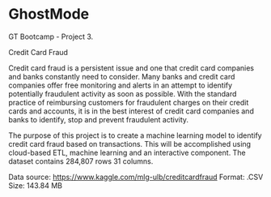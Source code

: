 # GhostMode
GT Bootcamp - Project 3. 

Credit Card Fraud

Credit card fraud is a persistent issue and one that credit card companies and banks constantly need to consider. Many banks and credit card companies offer free monitoring and alerts in an attempt to identify potentially fraudulent activity as soon as possible. With the standard practice of reimbursing customers for fraudulent charges on their credit cards and accounts, it is in the best interest of credit card companies and banks to identify, stop and prevent fraudulent activity.

The purpose of this project is to create a machine learning model to identify credit card fraud based on transactions. This will be accomplished using cloud-based ETL, machine learning and an interactive component. The dataset contains 284,807 rows 31 columns.


Data source: https://www.kaggle.com/mlg-ulb/creditcardfraud
Format: .CSV
Size: 143.84 MB

